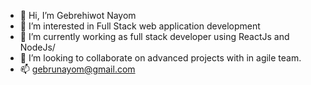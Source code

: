 - 👋 Hi, I’m Gebrehiwot Nayom
- 👀 I’m interested in Full Stack web application development
- 🌱 I’m currently working as full stack developer using ReactJs and NodeJs/
- 💞️ I’m looking to collaborate on advanced projects with in agile team.
- 📫 gebrunayom@gmail.com

<!---
gebrina/gebrina is a ✨ special ✨ repository because its `README.md` (this file) appears on your GitHub profile.
You can click the Preview link to take a look at your changes.
--->
